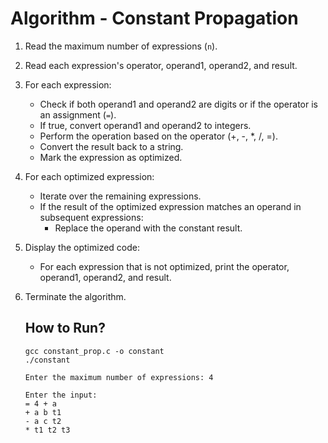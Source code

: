 # Algorithm - Constant Propagation

1. Read the maximum number of expressions (`n`).
2. Read each expression's operator, operand1, operand2, and result.
3. For each expression:
   - Check if both operand1 and operand2 are digits or if the operator is an assignment (`=`).
   - If true, convert operand1 and operand2 to integers.
   - Perform the operation based on the operator (+, -, \*, /, =).
   - Convert the result back to a string.
   - Mark the expression as optimized.
4. For each optimized expression:
   - Iterate over the remaining expressions.
   - If the result of the optimized expression matches an operand in subsequent expressions:
     - Replace the operand with the constant result.
5. Display the optimized code:
   - For each expression that is not optimized, print the operator, operand1, operand2, and result.
6. Terminate the algorithm.

   ## How to Run?

   ```
   gcc constant_prop.c -o constant
   ./constant
   
   Enter the maximum number of expressions: 4
   
   Enter the input:
   = 4 + a
   + a b t1
   - a c t2
   * t1 t2 t3
   ```